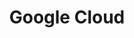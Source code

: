---
title: Google Cloud
logo: /images/modules/google-cloud-mark.svg
summary: Google Cloud Platform's Cloud SDK
isOfficial: false
supportsTCC: true 
categories: 
    - cloud-platform
languages:
    - java
docs:
    java:
        url: https://www.testcontainers.org/modules/gcloud/
description: |
    ## Benefits
    ## Examples
---